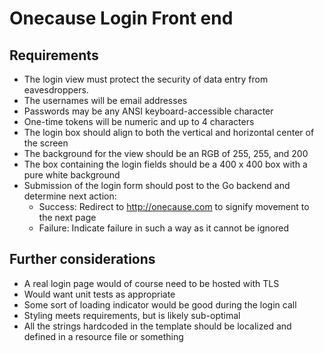 # Onecause Login Front end

## Requirements

- The login view must protect the security of data entry from eavesdroppers.
- The usernames will be email addresses
- Passwords may be any ANSI keyboard-accessible character
- One-time tokens will be numeric and up to 4 characters
- The login box should align to both the vertical and horizontal center of the screen
- The background for the view should be an RGB of 255, 255, and 200
- The box containing the login fields should be a 400 x 400 box with a pure white
background
- Submission of the login form should post to the Go backend and determine next
action:
  - Success: Redirect to http://onecause.com to signify movement to the next
page
  - Failure: Indicate failure in such a way as it cannot be ignored

## Further considerations

- A real login page would of course need to be hosted with TLS
- Would want unit tests as appropriate
- Some sort of loading indicator would be good during the login call
- Styling meets requirements, but is likely sub-optimal
- All the strings hardcoded in the template should be localized and defined in a resource file or something
